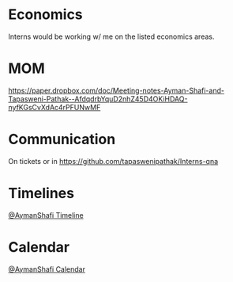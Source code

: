 # Economics
Interns would be working w/ me on the listed economics areas.

# MOM

https://paper.dropbox.com/doc/Meeting-notes-Ayman-Shafi-and-Tapasweni-Pathak--AfdqdrbYquD2nhZ45D4OKiHDAQ-nyfKGsCvXdAc4rPFUNwMF

# Communication

On tickets or in https://github.com/tapaswenipathak/Interns-qna

# Timelines

[@AymanShafi Timeline]()

# Calendar

[@AymanShafi Calendar]()

